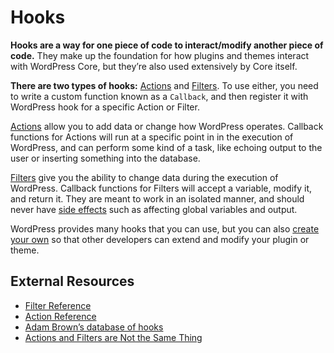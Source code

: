 # Hooks

**Hooks are a way for one piece of code to interact/modify another piece of code.** They make up the foundation for how plugins and themes interact with WordPress Core, but they’re also used extensively by Core itself.

**There are two types of hooks:** [Actions](https://developer.wordpress.org/plugins/hooks/actions/) and [Filters](https://developer.wordpress.org/plugins/hooks/filters/). To use either, you need to write a custom function known as a `Callback`, and then register it with WordPress hook for a specific Action or Filter.

[Actions](https://developer.wordpress.org/plugins/hooks/actions/) allow you to add data or change how WordPress operates. Callback functions for Actions will run at a specific point in in the execution of WordPress, and can perform some kind of a task, like echoing output to the user or inserting something into the database.

[Filters](https://developer.wordpress.org/plugins/hooks/filters/) give you the ability to change data during the execution of WordPress. Callback functions for Filters will accept a variable, modify it, and return it. They are meant to work in an isolated manner, and should never have [side effects](https://en.wikipedia.org/wiki/Side_effect_(computer_science)) such as affecting global variables and output.

WordPress provides many hooks that you can use, but you can also [create your own](https://developer.wordpress.org/plugins/hooks/custom-hooks/) so that other developers can extend and modify your plugin or theme.

## External Resources

- [Filter Reference](https://codex.wordpress.org/Plugin_API/Filter_Reference)
- [Action Reference](https://codex.wordpress.org/Plugin_API/Action_Reference)
- [Adam Brown’s database of hooks](http://adambrown.info/p/wp_hooks)
- [Actions and Filters are Not the Same Thing](http://ottopress.com/2011/actions-and-filters-are-not-the-same-thing/)